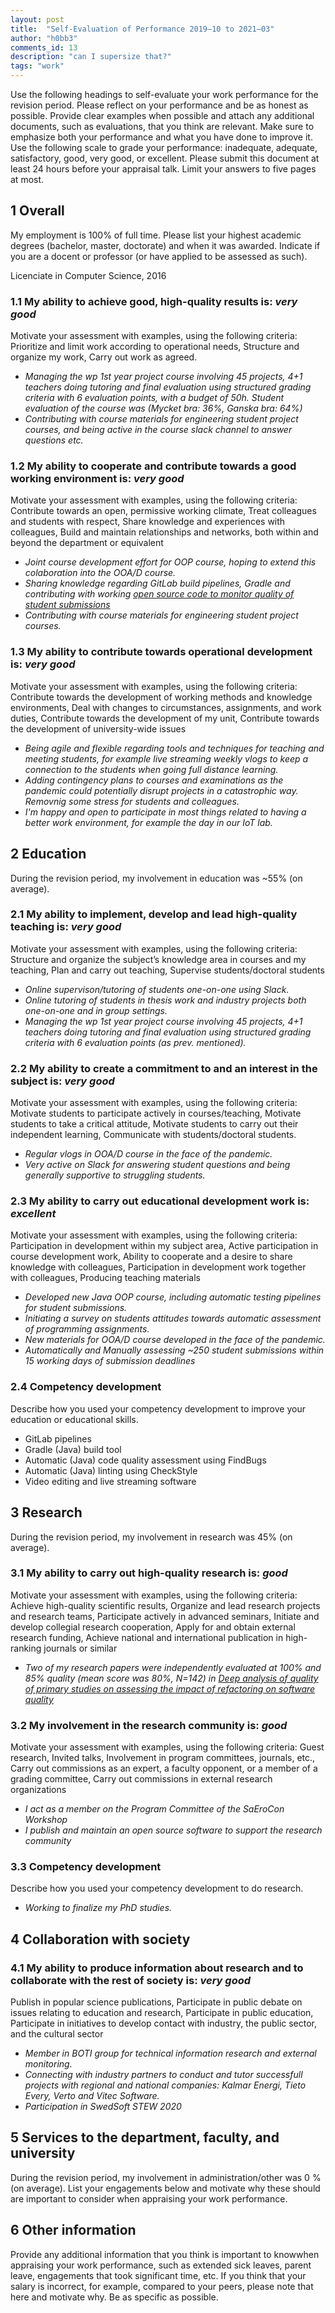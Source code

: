 ```yaml
---
layout: post
title:  "Self-Evaluation of Performance 2019–10 to 2021–03"
author: "h0bb3"
comments_id: 13
description: "can I supersize that?"
tags: "work"
---
```

Use the following headings to self-evaluate your work performance for the revision period. Please reflect on your performance and be as honest as possible. Provide clear examples when possible and attach any additional documents, such as evaluations, that you think are relevant. Make sure to emphasize both your performance and what you
have done to improve it.
Use the following scale to grade your performance: inadequate, adequate, satisfactory, good, very good, or excellent.
Please submit this document at least 24 hours before your appraisal talk. Limit your answers to five pages at most.

## 1 Overall
My employment is 100% of full time.
Please list your highest academic degrees (bachelor, master, doctorate) and when it was awarded. Indicate if you are a docent or professor (or have applied to be assessed as such).

Licenciate in Computer Science, 2016

### 1.1 My ability to achieve good, high-quality results is: _very good_
Motivate your assessment with examples, using the following criteria:
Prioritize and limit work according to operational needs, Structure and organize my work, Carry out work as agreed.

* _Managing the wp 1st year project course involving 45 projects, 4+1 teachers doing tutoring and final evaluation using structured grading criteria with 6 evaluation points, with a budget of 50h. Student evaluation of the course was (Mycket bra: 36%, Ganska bra: 64%)_
* _Contributing with course materials for engineering student project courses, and being active in the course slack channel to answer questions etc._

### 1.2 My ability to cooperate and contribute towards a good working environment is: _very good_
Motivate your assessment with examples, using the following criteria: Contribute towards an open, permissive working climate, Treat colleagues and students with respect, Share knowledge and experiences with colleagues, Build and maintain relationships and networks, both within and beyond the department or equivalent

* _Joint course development effort for OOP course, hoping to extend this colaboration into the OOA/D course._
* _Sharing knowledge regarding GitLab build pipelines, Gradle and contributing with working [open source code to monitor quality of student submissions](https://github.com/tobias-dv-lnu/log/tree/main/code/gitlab-code-quality-as-unit-tests)_
* _Contributing with course materials for engineering student project courses._

### 1.3 My ability to contribute towards operational development is: _very good_
Motivate your assessment with examples, using the following criteria: Contribute towards the development of working methods and knowledge environments, Deal with changes to circumstances, assignments, and work duties, Contribute towards the development of my unit, Contribute towards the development of university-wide issues

* _Being agile and flexible regarding tools and techniques for teaching and meeting students, for example live streaming weekly vlogs to keep a connection to the students when going full distance learning._
* _Adding contingency plans to courses and examinations as the pandemic could potentially disrupt projects in a catastrophic way. Removnig some stress for students and colleagues._
* _I'm happy and open to participate in most things related to having a better work environment, for example the day in our IoT lab._

## 2 Education
During the revision period, my involvement in education was ~55% (on average).

### 2.1 My ability to implement, develop and lead high-quality teaching is: _very good_
Motivate your assessment with examples, using the following criteria: Structure and organize the subject’s knowledge area in courses and my teaching, Plan and carry out teaching, Supervise students/doctoral students

* _Online supervison/tutoring of students one-on-one using Slack._
* _Online tutoring of students in thesis work and industry projects both one-on-one and in group settings._
* _Managing the wp 1st year project course involving 45 projects, 4+1 teachers doing tutoring and final evaluation using structured grading criteria with 6 evaluation points (as prev. mentioned)._


### 2.2 My ability to create a commitment to and an interest in the subject is: _very good_
Motivate your assessment with examples, using the following criteria: Motivate students to participate actively in courses/teaching, Motivate students to take a critical attitude, Motivate students to carry out their independent learning, Communicate with students/doctoral students.

* _Regular vlogs in OOA/D course in the face of the pandemic._
* _Very active on Slack for answering student questions and being generally supportive to struggling students._

### 2.3 My ability to carry out educational development work is: _excellent_
Motivate your assessment with examples, using the following criteria: Participation in development within my subject area, Active participation in course development work, Ability to cooperate and a desire to share knowledge with colleagues, Participation in development work together with colleagues, Producing teaching materials

* _Developed new Java OOP course, including automatic testing pipelines for student submissions._
* _Initiating a survey on students attitudes towards automatic assessment of programming assignments._
* _New materials for OOA/D course developed in the face of the pandemic._
* _Automatically and Manually assessing ~250 student submissions within 15 working days of submission deadlines_
  

### 2.4 Competency development
Describe how you used your competency development to improve your education or educational skills.

* GitLab pipelines
* Gradle (Java) build tool
* Automatic (Java) code quality assessment using FindBugs
* Automatic (Java) linting using CheckStyle
* Video editing and live streaming software

## 3 Research
During the revision period, my involvement in research was 45% (on average).

### 3.1 My ability to carry out high-quality research is: _good_
Motivate your assessment with examples, using the following criteria: Achieve high-quality scientific results, Organize and lead research projects and research teams, Participate actively in advanced seminars, Initiate and develop collegial research cooperation, Apply for and obtain external research funding, Achieve national and international publication in high-ranking journals or similar

* _Two of my research papers were independently evaluated at 100% and 85% quality (mean score was 80%, N=142) in [Deep analysis of quality of primary studies on assessing the impact of refactoring on software quality](https://www.sciencedirect.com/science/article/pii/S2214785320388258)_

### 3.2 My involvement in the research community is: _good_
Motivate your assessment with examples, using the following criteria: Guest research, Invited talks, Involvement in program committees, journals, etc., Carry out commissions as an expert, a faculty opponent, or a member of a grading committee, Carry out commissions in external research organizations

* _I act as a member on the Program Committee of the SaEroCon Workshop_
* _I publish and maintain an open source software to support the research community_

### 3.3 Competency development
Describe how you used your competency development to do research.
* _Working to finalize my PhD studies._

## 4 Collaboration with society
### 4.1 My ability to produce information about research and to collaborate with the rest of society is: _very good_
Publish in popular science publications, Participate in public debate on issues relating to education and research, Participate in public education, Participate in initiatives to develop contact with industry, the public sector, and the cultural sector
 
* _Member in BOTI group for technical information research and external monitoring._
* _Connecting with industry partners to conduct and tutor successfull projects with regional and national companies: Kalmar Energi, Tieto Every, Verto and Vitec Software._
* _Participation in SwedSoft STEW 2020_ 

## 5 Services to the department, faculty, and university
During the revision period, my involvement in administration/other was 0 % (on average).
List your engagements below and motivate why these should are important to consider when appraising your work performance.

## 6 Other information
Provide any additional information that you think is important to knowwhen appraising your work performance, such as extended sick leaves, parent leave, engagements that
took significant time, etc. If you think that your salary is incorrect, for example, compared to your peers, please note that here and motivate why. Be as specific as possible.
